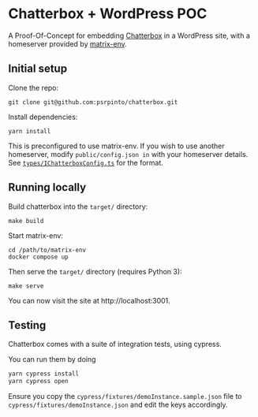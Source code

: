 Chatterbox + WordPress POC
==========================
A Proof-Of-Concept for embedding [Chatterbox](https://github.com/vector-im/chatterbox) in a WordPress site, with a homeserver provided by [matrix-env](https://github.com/Automattic/matrix-env).

## Initial setup
Clone the repo:

```shell
git clone git@github.com:psrpinto/chatterbox.git
```

Install dependencies:

```shell
yarn install
```

This is preconfigured to use matrix-env. If you wish to use another homeserver, modify `public/config.json in` with your homeserver details. See [`types/IChatterboxConfig.ts`](https://github.com/vector-im/chatterbox/blob/main/src/types/IChatterboxConfig.ts) for the format.

## Running locally
Build chatterbox into the `target/` directory:

```shell
make build
```

Start matrix-env:

```shell
cd /path/to/matrix-env
docker compose up
```

Then serve the `target/` directory (requires Python 3):

```shell
make serve
```

You can now visit the site at http://localhost:3001.

## Testing
Chatterbox comes with a suite of integration tests, using cypress.

You can run them by doing
```sh
yarn cypress install
yarn cypress open
``` 

Ensure you copy the `cypress/fixtures/demoInstance.sample.json` file to `cypress/fixtures/demoInstance.json` and edit 
the keys accordingly.
